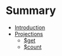 # Summary

* [Introduction](docs/introduction.md)
* [Projections](docs/projections.md)
   * [$get](src/projections/atoms/get/index.md)
   * [$count](src/projections/atoms/count/index.md)
